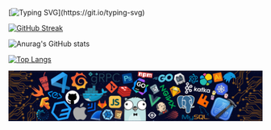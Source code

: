 [![Typing SVG](https://readme-typing-svg.herokuapp.com?font=Fira+Code&weight=600&size=25&pause=1000&vCenter=true&width=435&lines=++++Hi%EF%BC%81I'm+hsxr.)](https://git.io/typing-svg)

[![GitHub Streak](http://github-readme-streak-stats.herokuapp.com?user=hsxr&theme=algolia&border_radius=5&date_format=M%20j%5B%2C%20Y%5D)](https://git.io/streak-stats)

![Anurag's GitHub stats](https://github-readme-stats.vercel.app/api?username=anuraghazra&show_icons=true&theme=radical)

[![Top Langs](https://github-readme-stats.vercel.app/api/top-langs/?username=anuraghazra&layout=compact)](https://github.com/anuraghazra/github-readme-stats)

<img src="https://github.com/Songjunweiop/Songjunweiop/blob/main/github.png" />


